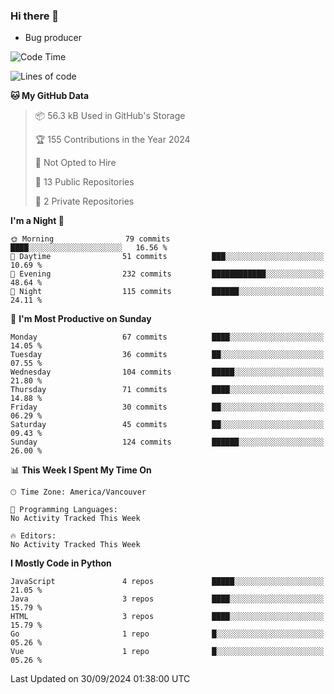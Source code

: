 ### Hi there 👋
* Bug producer


<!--START_SECTION:waka-->
![Code Time](http://img.shields.io/badge/Code%20Time-1%2C326%20hrs%2033%20mins-blue)

![Lines of code](https://img.shields.io/badge/From%20Hello%20World%20I%27ve%20Written-244.8%20thousand%20lines%20of%20code-blue)

**🐱 My GitHub Data** 

> 📦 56.3 kB Used in GitHub's Storage 
 > 
> 🏆 155 Contributions in the Year 2024
 > 
> 🚫 Not Opted to Hire
 > 
> 📜 13 Public Repositories 
 > 
> 🔑 2 Private Repositories 
 > 
**I'm a Night 🦉** 

```text
🌞 Morning                79 commits          ████░░░░░░░░░░░░░░░░░░░░░   16.56 % 
🌆 Daytime                51 commits          ███░░░░░░░░░░░░░░░░░░░░░░   10.69 % 
🌃 Evening                232 commits         ████████████░░░░░░░░░░░░░   48.64 % 
🌙 Night                  115 commits         ██████░░░░░░░░░░░░░░░░░░░   24.11 % 
```
📅 **I'm Most Productive on Sunday** 

```text
Monday                   67 commits          ████░░░░░░░░░░░░░░░░░░░░░   14.05 % 
Tuesday                  36 commits          ██░░░░░░░░░░░░░░░░░░░░░░░   07.55 % 
Wednesday                104 commits         █████░░░░░░░░░░░░░░░░░░░░   21.80 % 
Thursday                 71 commits          ████░░░░░░░░░░░░░░░░░░░░░   14.88 % 
Friday                   30 commits          ██░░░░░░░░░░░░░░░░░░░░░░░   06.29 % 
Saturday                 45 commits          ██░░░░░░░░░░░░░░░░░░░░░░░   09.43 % 
Sunday                   124 commits         ██████░░░░░░░░░░░░░░░░░░░   26.00 % 
```


📊 **This Week I Spent My Time On** 

```text
🕑︎ Time Zone: America/Vancouver

💬 Programming Languages: 
No Activity Tracked This Week

🔥 Editors: 
No Activity Tracked This Week
```

**I Mostly Code in Python** 

```text
JavaScript               4 repos             █████░░░░░░░░░░░░░░░░░░░░   21.05 % 
Java                     3 repos             ████░░░░░░░░░░░░░░░░░░░░░   15.79 % 
HTML                     3 repos             ████░░░░░░░░░░░░░░░░░░░░░   15.79 % 
Go                       1 repo              █░░░░░░░░░░░░░░░░░░░░░░░░   05.26 % 
Vue                      1 repo              █░░░░░░░░░░░░░░░░░░░░░░░░   05.26 % 
```




 Last Updated on 30/09/2024 01:38:00 UTC
<!--END_SECTION:waka-->
